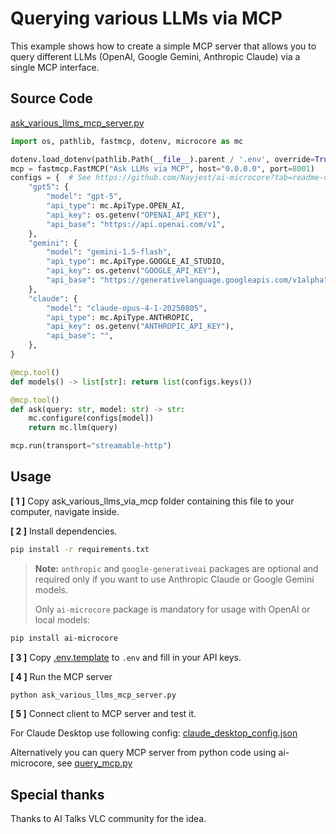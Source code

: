 # Querying various LLMs via MCP

This example shows how to create a simple MCP server
that allows you to query different LLMs (OpenAI, Google Gemini, Anthropic Claude)
via a single MCP interface.



## Source Code
[ask_various_llms_mcp_server.py](ask_various_llms_mcp_server.py)

```python
import os, pathlib, fastmcp, dotenv, microcore as mc

dotenv.load_dotenv(pathlib.Path(__file__).parent / '.env', override=True)
mcp = fastmcp.FastMCP("Ask LLMs via MCP", host="0.0.0.0", port=8001)
configs = {  # See https://github.com/Nayjest/ai-microcore?tab=readme-ov-file#%EF%B8%8F-configuring
    "gpt5": {
        "model": "gpt-5",
        "api_type": mc.ApiType.OPEN_AI,
        "api_key": os.getenv("OPENAI_API_KEY"),
        "api_base": "https://api.openai.com/v1",
    },
    "gemini": {
        "model": "gemini-1.5-flash",
        "api_type": mc.ApiType.GOOGLE_AI_STUDIO,
        "api_key": os.getenv("GOOGLE_API_KEY"),
        "api_base": "https://generativelanguage.googleapis.com/v1alpha",
    },
    "claude": {
        "model": "claude-opus-4-1-20250805",
        "api_type": mc.ApiType.ANTHROPIC,
        "api_key": os.getenv("ANTHROPIC_API_KEY"),
        "api_base": "",
    },
}

@mcp.tool()
def models() -> list[str]: return list(configs.keys())

@mcp.tool()
def ask(query: str, model: str) -> str:
    mc.configure(configs[model])
    return mc.llm(query)

mcp.run(transport="streamable-http")
```

## Usage

**[ 1 ]** Copy ask_various_llms_via_mcp folder containing this file to your computer, navigate inside.

**[ 2 ]** Install dependencies.
```bash
pip install -r requirements.txt
```

> **Note:** `anthropic` and `google-generativeai` packages are optional and required only if you
> want to use Anthropic Claude or Google Gemini models.
> 
> Only `ai-microcore` package is mandatory for usage with OpenAI or local models:
```bash
pip install ai-microcore
```
**[ 3 ]** Copy [.env.template](.env.template) to `.env` and fill in your API keys.

**[ 4 ]** Run the MCP server
```bash
python ask_various_llms_mcp_server.py
```

**[ 5 ]** Connect client to MCP server and test it.

For Claude Desktop use following config: [claude_desktop_config.json](claude_desktop_config.json)

Alternatively you can query MCP server from python code using ai-microcore, see [query_mcp.py](query_mcp.py)

## Special thanks
Thanks to AI Talks VLC community for the idea.
